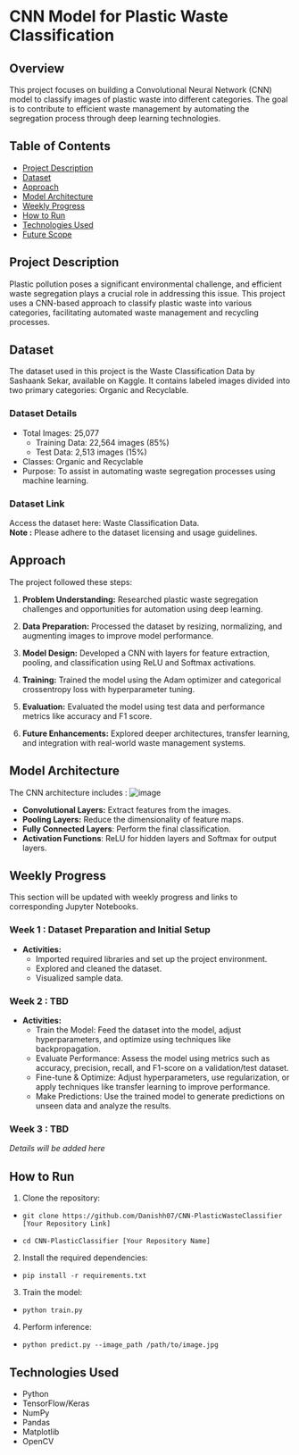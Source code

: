 
# CNN Model for Plastic Waste Classification


## Overview 
This project focuses on building a Convolutional Neural Network (CNN) model to classify images of plastic waste into different categories. The goal is to contribute to efficient waste management by automating the segregation process through deep learning technologies.



## Table of Contents

- [Project Description](#project-description)
- [Dataset](#dataset)
- [Approach](#approach)
- [Model Architecture](#model-architecture)
- [Weekly Progress](#weekly-progress)
- [How to Run](#how-to-run)
- [Technologies Used](#technologies-used)
- [Future Scope](#future-scope)


## Project Description
Plastic pollution poses a significant environmental challenge, and efficient waste segregation plays a crucial role in addressing this issue. This project uses a CNN-based approach to classify plastic waste into various categories, facilitating automated waste management and recycling processes.
##  Dataset

The dataset used in this project is the Waste Classification Data by Sashaank Sekar, available on Kaggle. It contains labeled images divided into two primary categories: Organic and Recyclable.

### Dataset Details 
- Total Images: 25,077
  * Training Data: 22,564 images (85%)
  * Test Data: 2,513 images (15%)
- Classes: Organic and Recyclable
- Purpose: To assist in automating waste segregation processes using machine learning.

### Dataset Link 
Access the dataset here: Waste Classification Data.     
**Note :** Please adhere to the dataset licensing and usage guidelines.

## Approach
The project followed these steps:

1.  **Problem Understanding:** Researched plastic waste segregation challenges and opportunities for automation using deep learning.

2. **Data Preparation:** Processed the dataset by resizing, normalizing, and augmenting images to improve model performance.

3. **Model Design:** Developed a CNN with layers for feature extraction, pooling, and classification using ReLU and Softmax activations.

4. **Training:** Trained the model using the Adam optimizer and categorical crossentropy loss with hyperparameter tuning.

5. **Evaluation:** Evaluated the model using test data and performance metrics like accuracy and F1 score.

6. **Future Enhancements:** Explored deeper architectures, transfer learning, and integration with real-world waste management systems.
## Model Architecture

The CNN architecture includes :
![image](https://github.com/user-attachments/assets/d81ce8a1-a3e0-4bf7-bedb-e6c550a5a3b4)

- **Convolutional Layers:** Extract features from the images.
- **Pooling Layers:** Reduce the dimensionality of feature maps.
- **Fully Connected Layers**: Perform the final classification.
- **Activation Functions**: ReLU for hidden layers and Softmax for output layers.
## Weekly Progress
This section will be updated with weekly progress and links to corresponding Jupyter Notebooks.

### Week 1 : Dataset Preparation and Initial Setup
- **Activities:**
  - Imported required libraries and set up the project environment.
  - Explored and cleaned the dataset.
  - Visualized sample data.

### Week 2 : TBD
- **Activities:**
  - Train the Model: Feed the dataset into the model, adjust hyperparameters, and optimize using techniques like backpropagation.
  - Evaluate Performance: Assess the model using metrics such as accuracy, precision, recall, and F1-score on a validation/test dataset.
  - Fine-tune & Optimize: Adjust hyperparameters, use regularization, or apply techniques like transfer learning to improve performance.
  - Make Predictions: Use the trained model to generate predictions on unseen data and analyze the results.

### Week 3 : TBD
*Details will be added here*


## How to Run

1. Clone the repository:
*     git clone https://github.com/Danishh07/CNN-PlasticWasteClassifier [Your Repository Link]  
*     cd CNN-PlasticClassifier [Your Repository Name]

2. Install the required dependencies:
*     pip install -r requirements.txt

3. Train the model:
  *     python train.py  

4. Perform inference:
 *     python predict.py --image_path /path/to/image.jpg  
## Technologies Used

- Python
- TensorFlow/Keras
- NumPy
- Pandas
- Matplotlib
- OpenCV
